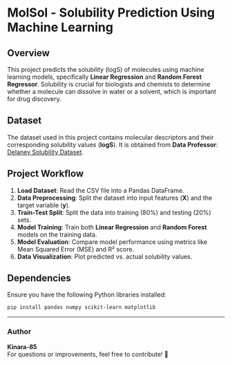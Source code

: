 # MolSol - Solubility Prediction Using Machine Learning

## Overview
This project predicts the solubility (logS) of molecules using machine learning models, specifically **Linear Regression** and **Random Forest Regressor**. Solubility is crucial for biologists and chemists to determine whether a molecule can dissolve in water or a solvent, which is important for drug discovery.

## Dataset
The dataset used in this project contains molecular descriptors and their corresponding solubility values (**logS**). It is obtained from **Data Professor**:
[Delaney Solubility Dataset](https://github.com/dataprofessor/data/blob/master/delaney_solubility_with_descriptors.csv).

## Project Workflow
1. **Load Dataset**: Read the CSV file into a Pandas DataFrame.
2. **Data Preprocessing**: Split the dataset into input features (**X**) and the target variable (**y**).
3. **Train-Test Split**: Split the data into training (80%) and testing (20%) sets.
4. **Model Training**: Train both **Linear Regression** and **Random Forest** models on the training data.
5. **Model Evaluation**: Compare model performance using metrics like Mean Squared Error (MSE) and R² score.
6. **Data Visualization**: Plot predicted vs. actual solubility values.

## Dependencies
Ensure you have the following Python libraries installed:
```bash
pip install pandas numpy scikit-learn matplotlib
```

---
### Author
**Kinara-85**  
For questions or improvements, feel free to contribute! 🚀

